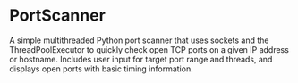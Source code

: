 # PortScanner

A simple multithreaded Python port scanner that uses sockets and the ThreadPoolExecutor to quickly check open TCP ports on a given IP address or hostname. Includes user input for target port range and threads, and displays open ports with basic timing information.
